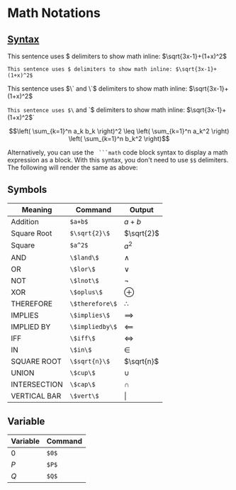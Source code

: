 # Math Notations

## [Syntax](https://docs.github.com/en/get-started/writing-on-github/working-with-advanced-formatting/writing-mathematical-expressions)

This sentence uses $ delimiters to show math inline: $\sqrt{3x-1}+(1+x)^2$

`This sentence uses $ delimiters to show math inline: $\sqrt{3x-1}+(1+x)^2$`


This sentence uses $\` and \`$ delimiters to show math inline: $\sqrt{3x-1}+(1+x)^2$

`This sentence uses $\` and \`$ delimiters to show math inline: $`\sqrt{3x-1}+(1+x)^2`$`

```math
\left( \sum_{k=1}^n a_k b_k \right)^2 \leq \left( \sum_{k=1}^n a_k^2 \right) \left( \sum_{k=1}^n b_k^2 \right)
```

Alternatively, you can use the ` ```math` code block syntax to display a math expression as a block. With this syntax, you don't need to use `$$` delimiters. The following will render the same as above:

## Symbols 

| Meaning      | Command          | Output       |
|--------------|------------------|--------------|
| Addition     | `$a+b$`          | $a+b$        |
| Square Root  | `$\sqrt{2}\$`    | $\sqrt{2}\$  |
| Square       | `$a^2$`          | $a^2$        |
| AND          | `\$land\$`       | $\land$      |
| OR           | `\$lor\$`        | $\lor$       |
| NOT          | `\$lnot\$`       | $\lnot$      |
| XOR          | `\$oplus\$`      | $\oplus$     |
| THEREFORE    | `\$therefore\$`  | $\therefore$ |
| IMPLIES      | `\$implies\$`    | $\implies$   |
| IMPLIED BY   | `\$impliedby\$`  | $\impliedby$ |
| IFF          | `\$iff\$`        | $\iff$       |
| IN           | `\$in\$`         | $\in$        |
| SQUARE ROOT  | `\$sqrt{n}\$`    | $\sqrt{n}$   |
| UNION        | `\$cup\$`        | $\cup$       |
| INTERSECTION | `\$cap\$`        | $\cap$       |
| VERTICAL BAR | `\$vert\$`       | $\vert$      |

## Variable

| Variable | Command   |
|----------|-----------|
| $0$      | `$0$`     |
| $P$      | `$P$`     |
| $Q$      | `$Q$`     |
